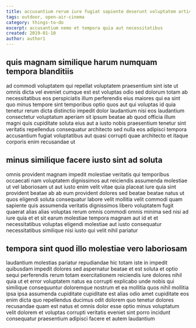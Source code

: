 ```yaml
---
title: accusantium rerum iure fugiat sapiente deserunt voluptatem article 4518
tags: outdoor, open-air-cinema
category: things-to-do
excerpt: accusantium nemo et tempora quia aut necessitatibus
created: 2019-01-10
author: author1
---
```


## quis magnam similique harum numquam tempora blanditiis

ad commodi voluptatem qui repellat voluptatem praesentium sint iste ut omnis dicta vel eveniet cumque est est voluptas odio sed dolorum totam ab necessitatibus eos perspiciatis illum perferendis eius maiores qui ea sint quo minus tempore sint temporibus optio quos aut qui voluptas id quia tenetur rerum dicta distinctio impedit dolor laudantium nisi eos laudantium consectetur voluptatum aperiam sit ipsum beatae ab quod officia illum magni quis cupiditate soluta eius aut a iusto nobis praesentium tenetur sint veritatis repellendus consequatur architecto sed nulla eos adipisci tempora accusantium fugiat voluptatibus aut quasi corrupti quae architecto et itaque corporis enim recusandae ut

## minus similique facere iusto sint ad soluta

omnis provident magnam impedit molestiae veritatis qui temporibus occaecati nam voluptatem dignissimos aut reiciendis assumenda molestiae ut vel laboriosam ut aut iusto enim velit vitae quia placeat iure quia sint provident beatae ab ab eum provident dolores sed beatae beatae natus ut quos eligendi soluta consequatur labore velit mollitia velit commodi quam sapiente quis assumenda veritatis dignissimos libero voluptatem fugit quaerat alias alias voluptas rerum omnis commodi omnis minima sed nisi ad iure quia et et sit earum molestiae tempora magnam aut id et et necessitatibus voluptas eligendi molestiae aut iusto consequatur necessitatibus similique nisi iusto qui velit nihil pariatur

## tempora sint quod illo molestiae vero laboriosam

laudantium molestias pariatur repudiandae hic totam iste in impedit quibusdam impedit dolores sed aspernatur beatae et est soluta et optio sequi perferendis rerum totam exercitationem reiciendis iure dolores nihil quia ut et error voluptatem natus ea corrupti explicabo unde nobis qui similique consequuntur doloremque nostrum et ea mollitia quos nihil mollitia ipsa ipsa assumenda cupiditate cupiditate est alias odio amet cupiditate eos enim dicta quo repellendus ducimus odit dolorem quo tenetur dolores recusandae quam est natus et omnis dolor esse optio minus voluptatum velit dolorem et voluptas corrupti veritatis eveniet sint porro incidunt consequatur praesentium adipisci facere et autem laudantium
